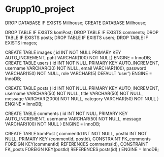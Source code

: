# Grupp10_project
DROP DATABASE IF EXISTS Millhouse;
CREATE DATABASE Millhouse;

DROP TABLE IF EXISTS komPost;
DROP TABLE IF EXISTS comments;
DROP TABLE IF EXISTS posts; 
DROP TABLE IF EXISTS users;
DROP TABLE IF EXISTS images;

CREATE TABLE images ( id INT NOT NULL PRIMARY KEY AUTO_INCREMENT, paht VARCHAR(100) NOT NULL) ENGINE = InnoDB;
CREATE TABLE users ( id INT NOT NULL PRIMARY KEY AUTO_INCREMENT, username VARCHAR(30) NOT NULL, email VARCHAR(100), password VARCHAR(150) NOT NULL, role VARCHAR(5) DEFAULT 'user') ENGINE = InnoDB;

CREATE TABLE posts ( id INT NOT NULL PRIMARY KEY AUTO_INCREMENT, username VARCHAR(50) NOT NULL,
title VARCHAR(50) NOT NULL, message VARCHAR(2000) NOT NULL, category VARCHAR(50) NOT NULL ) ENGINE = InnoDB;

CREATE TABLE comments ( id INT NOT NULL PRIMARY KEY AUTO_INCREMENT, username VARCHAR(50) NOT NULL, message VARCHAR(100) NOT NULL ) ENGINE = innoDB;

CREATE TABLE komPost ( commentId INT NOT NULL,
                       postId INT NOT NULL,
                       PRIMARY KEY (commentId, postId),
                       CONSTRAINT FK_comments FOREIGN KEY(commentId) REFERENCES comments(id),
          			   CONSTRAINT FK_posts FOREIGN KEY(postId) REFERENCES posts(id)
                     ) ENGINE = InnoDB;
    
    